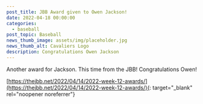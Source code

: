 ```yaml
---
post_title: JBB Award given to Owen Jackson!
date: 2022-04-18 00:00:00
categories:
  - baseball
post_topic: Baseball
news_thumb_image: assets/img/placeholder.jpg
news_thumb_alt: Cavaliers Logo
description: Congratulations Owen Jackson
---
```

Another award for Jackson. This time from the JBB\! Congratulations Owen\!

[https://thejbb.net/2022/04/14/2022-week-12-awards/](https://thejbb.net/2022/04/14/2022-week-12-awards/){: target="_blank" rel="noopener noreferrer"}

&nbsp;
